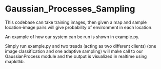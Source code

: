# Gaussian_Processes_Sampling
This codebase can take training images, then given a map and sample location-image pairs will give probability of environment in each location.


An example of how our system can be run is shown in example.py.

Simply run example.py and two treads (acting as two different clients) (one image classification and one adaptive sampling) will make call to our GaussianProcess module and the output is visualized in realtime using maplotlib.